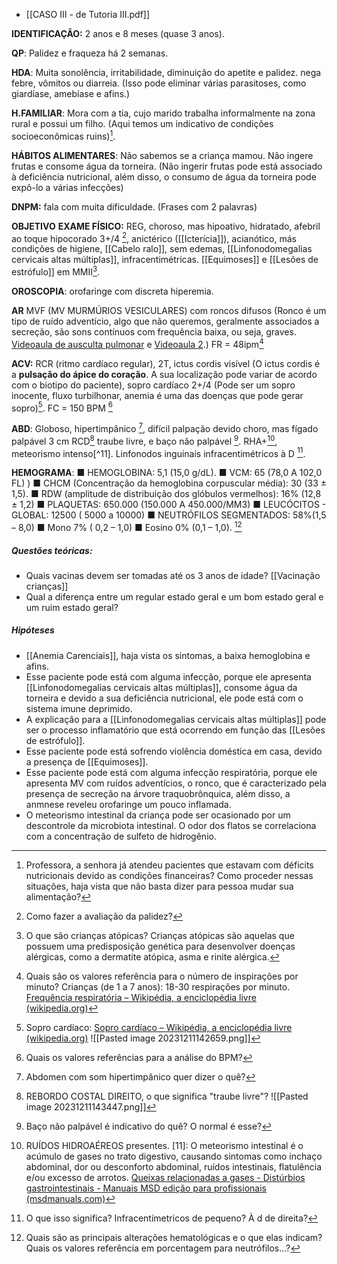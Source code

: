 * [[CASO III - de Tutoria III.pdf]]

__IDENTIFICAÇÃO:__ 2 anos e 8 meses (quase 3 anos). 

__QP__: Palidez e fraqueza há 2 semanas. 

**HDA**: Muita sonolência, irritabilidade, diminuição do apetite e palidez. nega febre, vômitos ou diarreia. (Isso pode eliminar várias parasitoses, como giardíase, amebíase e afins.)

**H.FAMILIAR**: Mora com a tia, cujo marido trabalha informalmente na zona rural e possui um filho. (Aqui temos um indicativo de condições socioeconômicas ruins)[^1]. 

**HÁBITOS ALIMENTARES**: Não sabemos se a criança mamou. Não ingere frutas e consome água da torneira. (Não ingerir frutas pode está associado à deficiência nutricional, além disso, o consumo de água da torneira pode expô-lo a várias infecções)

**DNPM:** fala com muita dificuldade. (Frases com 2 palavras)

**OBJETIVO**
**EXAME FÍSICO:** REG, choroso, mas hipoativo, hidratado, afebril ao toque hipocorado 3+/4 [^2], anictérico ([[Icterícia]]), acianótico, más condições de higiene, [[Cabelo ralo]], sem edemas, [[Linfonodomegalias cervicais altas múltiplas]], infracentimétricas. [[Equimoses]] e [[Lesões de estrófulo]] em MMII[^3].

**OROSCOPIA**: orofaringe com discreta hiperemia.

**AR** MVF (MV MURMÚRIOS VESICULARES) com roncos difusos (Ronco é um tipo de ruído adventício, algo que não queremos, geralmente associados a secreção, são sons contínuos com frequência baixa, ou seja, graves. [Videoaula de ausculta pulmonar](https://youtu.be/DfNxsgXf4j8?si=41OCrmmmAS5uHRhm) e [Videoaula 2](https://youtu.be/A274qdnqSP0?si=LAQspbsWAWt7I_DM).) FR = 48ipm[^4]

**ACV:** RCR (ritmo cardíaco regular), 2T, ictus cordis visível (O ictus cordis é a **pulsação do ápice do coração**. A sua localização pode variar de acordo com o biotipo do paciente), sopro cardíaco 2+/4 (Pode ser um sopro inocente, fluxo turbilhonar, anemia é uma das doenças que pode gerar sopro)[^5]. FC = 150 BPM [^6] 

**ABD**: Globoso, hipertimpânico [^7], difícil palpação devido choro, mas fígado palpável 3 cm RCD[^8] traube livre, e baço não palpável [^9]. RHA+[^10], meteorismo intenso[^11]. Linfonodos inguinais infracentimétricos à D [^12].

**HEMOGRAMA**:
■ HEMOGLOBINA: 5,1 (15,0 g/dL). ■ VCM: 65 (78,0 A 102,0 FL) ) ■ CHCM (Concentração da hemoglobina corpuscular média): 30 (33 ± 1,5). ■ RDW (amplitude de distribuição dos glóbulos vermelhos): 16% (12,8 ± 1,2) ■ PLAQUETAS: 650.000 (150.000 A 450.000/MM3) ■ LEUCÓCITOS - GLOBAL: 12500 ( 5000 a 10000) ■ NEUTRÓFILOS SEGMENTADOS: 58%(1,5 – 8,0) ■ Mono 7% ( 0,2 – 1,0) ■ Eosino 0% (0,1 – 1,0). [^13] 
##### Questões teóricas:
* Quais vacinas devem ser tomadas até os 3 anos de idade? [[Vacinação crianças]]
* Qual a diferença entre um regular estado geral e um bom estado geral e um ruim estado geral? 
##### Hipóteses
* [[Anemia Carenciais]], haja vista os sintomas, a baixa hemoglobina e afins. 
* Esse paciente pode está com alguma infecção, porque ele apresenta [[Linfonodomegalias cervicais altas múltiplas]], consome água da torneira e devido a sua deficiência nutricional, ele pode está com o sistema imune deprimido. 
* A explicação para a [[Linfonodomegalias cervicais altas múltiplas]] pode ser o processo inflamatório que está ocorrendo em função das [[Lesões de estrófulo]].
* Esse paciente pode está sofrendo violência doméstica em casa, devido a presença de [[Equimoses]]. 
* Esse paciente pode está com alguma infecção respiratória, porque ele apresenta MV com ruídos adventícios, o ronco, que é caracterizado pela presença de secreção na árvore traquobrônquica, além disso, a anmnese reveleu orofaringe um pouco inflamada. 
* O meteorismo intestinal da criança pode ser ocasionado por um descontrole da microbiota intestinal. O odor dos flatos se correlaciona com a concentração de sulfeto de hidrogênio.

[^1]: Professora, a senhora já atendeu pacientes que estavam com déficits nutricionais devido as condições financeiras? Como proceder nessas situações, haja vista que não basta dizer para pessoa mudar sua alimentação? 
[^2]: Como fazer a avaliação da palidez? 
[^3]: O que são crianças atópicas? Crianças atópicas são aquelas que possuem uma predisposição genética para desenvolver doenças alérgicas, como a dermatite atópica, asma e rinite alérgica.
[^4]: Quais são os valores referência para o número de inspirações por minuto? Crianças (de 1 a 7 anos): 18-30 respirações por minuto. [Frequência respiratória – Wikipédia, a enciclopédia livre (wikipedia.org)](https://pt.wikipedia.org/wiki/Frequ%C3%AAncia_respirat%C3%B3ria#:~:text=A%20frequ%C3%AAncia%20respirat%C3%B3ria%20normal%20dos%20seres%20humanos%20em,10-30%20respira%C3%A7%C3%B5es%20por%20minuto%3B%20%5B%203%5D%20Mais%20itens)
[^5]: Sopro cardíaco: [Sopro cardíaco – Wikipédia, a enciclopédia livre (wikipedia.org)](https://pt.wikipedia.org/wiki/Sopro_card%C3%ADaco) ![[Pasted image 20231211142659.png]]
[^6]: Quais os valores referências para a análise do BPM? 
[^7]: Abdomen com som hipertimpânico quer dizer o quê? 
[^8]: REBORDO COSTAL DIREITO, o que significa "traube livre"? ![[Pasted image 20231211143447.png]]
[^9]: Baço não palpável é indicativo do quê? O normal é esse?
[^10]: RUÍDOS HIDROAÉREOS presentes. 
[11]: O meteorismo intestinal é o acúmulo de gases no trato digestivo, causando sintomas como inchaço abdominal, dor ou desconforto abdominal, ruídos intestinais, flatulência e/ou excesso de arrotos. [Queixas relacionadas a gases - Distúrbios gastrointestinais - Manuais MSD edição para profissionais (msdmanuals.com)](https://www.msdmanuals.com/pt-br/profissional/dist%C3%BArbios-gastrointestinais/sintomas-dos-dist%C3%BArbios-gastrointestinais/queixas-relacionadas-a-gases)
[^12]: O que isso significa? Infracentímetricos de pequeno? À d de direita? 
[^13]: Quais são as principais alterações hematológicas e o que elas indicam? Quais os valores referência em porcentagem para neutrófilos...? 